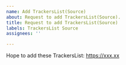 ```yaml
---
name: Add TrackersList(Source)
about: Request to add TrackersList(Source).
title: Request to add TrackersList(Source)
labels: TrackersList Source
assignees: ''

---
```


Hope to add these TrackersList:
https://xxx.xx

<!-- Note: the purpose of this project is to integrate other Trackers List projects, and not strictly maintain each Tracker. -->

<!-- Single Tracker please submit to the following items: -->
<!-- https://github.com/ngosang/trackerslist -->
<!-- https://newtrackon.com (The website supports automatic submission) -->

<!-- If you are submitting **TrackersList**, please delete this prompt and submit Issuse. -->
